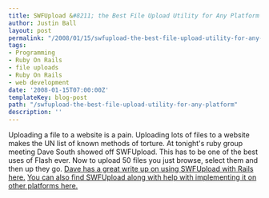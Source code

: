 ```yaml
---
title: SWFUpload &#8211; the Best File Upload Utility for Any Platform
author: Justin Ball
layout: post
permalink: "/2008/01/15/swfupload-the-best-file-upload-utility-for-any-platform/"
tags:
- Programming
- Ruby On Rails
- file uploads
- Ruby On Rails
- web development
date: '2008-01-15T07:00:00Z'
templateKey: blog-post
path: "/swfupload-the-best-file-upload-utility-for-any-platform"
description: ''
---
```


Uploading a file to a website is a pain. Uploading lots of files to a website makes the UN list of known methods of torture. At tonight's ruby group meeting Dave South showed off SWFUpload. This has to be one of the best uses of Flash ever. Now to upload 50 files you just browse, select them and then up they go. [Dave has a great write up on using SWFUpload with Rails here.][1] [You can also find SWFUpload along with help with implementing it on other platforms here.][2]

 [1]: http://appeddesign.com/rails_swfupload
 [2]: http://www.swfupload.org/
